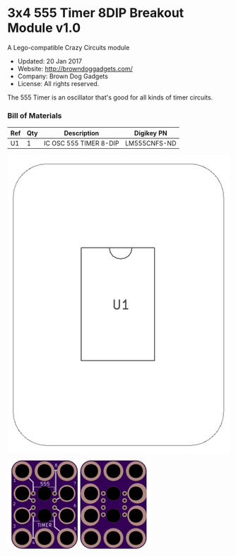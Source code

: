 <!--- start title --->
# 3x4 555 Timer 8DIP Breakout Module v1.0
A Lego-compatible Crazy Circuits module

- Updated: 20 Jan 2017
- Website: http://browndoggadgets.com/
- Company: Brown Dog Gadgets
- License: All rights reserved.

<!--- end title --->
The 555 Timer is an oscillator that's good for all kinds of timer circuits.

### Bill of Materials

<!--- bom start --->
|Ref|Qty|Description|Digikey PN|
|---|---|-----------|------|
|U1|1|IC OSC 555 TIMER 8-DIP|LM555CNFS-ND|


<!--- bom end --->
![Assembly Diagram](assembly.png)

![Gerber Preview](preview.png)


